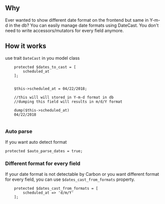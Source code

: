## Why
Ever wanted to show different date format on the frontend but same in Y-m-d in the db? You can 
easily manage date formats using DateCast. You don't need to write accessors/mutators for 
every field anymore.


## How it works
use trait ``DateCast`` in you model class

```
    protected $dates_to_cast = [
        scheduled_at
    ];
    
    
    $this->scheduled_at = 04/22/2018;
    
    //this will will stored in Y-m-d format in db
    //dumping this field will results in m/d/Y format
    
    dump($this->scheduled_at)
    04/22/2018
    
```

### Auto parse
If you want auto detect format

``protected $auto_parse_dates = true;``



### Different format for every field
If your date format is not detectable by Carbon or you want different format for every field, 
you can use ``$dates_cast_from_formats`` property.

```
    protected $dates_cast_from_formats = [
        scheduled_at => 'd/m/Y'
    ];

```